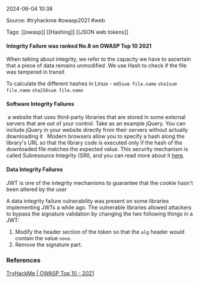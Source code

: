 
2024-06-04 10:38

Source: #tryhackme #owasp2021 #web 

Tags:  [[owasp]] [[Hashing]] [[JSON web tokens]]


#### Integrity Failure was ranked No.8 on OWASP Top 10 2021

When talking about integrity, we refer to the capacity we have to ascertain that a piece of data remains unmodified .We use Hash to check if the file was tampered in transit 

To calculate the different hashes in Linux - 
`md5sum file.name`
`sha1sum file.name`
`sha256sum file.name`
#### Software Integrity Failures

 a website that uses third-party libraries that are stored in some external servers that are out of your control. Take as an example jQuery. You can include jQuery in your website directly from their servers without actually downloading it
 
Modern browsers allow you to specify a hash along the library's URL so that the library code is executed only if the hash of the downloaded file matches the expected value. This security mechanism is called Subresource Integrity (SRI), and you can read more about it [here](https://www.srihash.org/).
#### ﻿Data Integrity Failures﻿

JWT is one of the integrity mechanisms to guarantee that the cookie hasn't been altered by the user

A data integrity failure vulnerability was present on some libraries implementing JWTs a while ago. The vulnerable libraries allowed attackers to bypass the signature validation by changing the two following things in a JWT:

1. Modify the header section of the token so that the `alg` header would contain the value `none`.
2. Remove the signature part.


### References
[TryHackMe | OWASP Top 10 - 2021](https://tryhackme.com/r/room/owasptop102021)